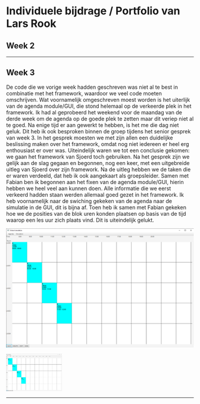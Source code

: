 # Individuele bijdrage / Portfolio van Lars Rook

## **Week 2**





---
## **Week 3**

De code die we vorige week hadden geschreven was niet al te best in combinatie met het framework, waardoor we veel code moeten omschrijven. Wat voornamelijk omgeschreven moest worden is het uiterlijk van de agenda module/GUI, die stond helemaal op de verkeerde plek in het framework. Ik had al geprobeerd het weekend voor de maandag van de derde week om de agenda op de goede plek te zetten maar dit veriep niet al te goed. Na enige tijd er aan gewerkt te hebben, is het me die dag niet geluk. Dit heb ik ook besproken binnen de groep tijdens het senior gesprek van week 3. In het gesprek moesten we met zijn allen een duidelijke beslissing maken over het framework, omdat nog niet iedereen er heel erg enthousiast er over was. Uiteindelijk waren we tot een conclusie gekomen: we gaan het framework van Sjoerd toch gebruiken. Na het gesprek zijn we gelijk aan de slag gegaan en begonnen, nog een keer, met een uitgebreide uitleg van Sjoerd over zijn framework. Na de uitleg hebben we de taken die er waren verdeeld, dat heb ik ook aangekaart als groepsleider. Samen met Fabian ben ik begonnen aan het fixen van de agenda module/GUI, hierin hebben we heel veel aan kunnen doen. Alle informatie die we eerst verkeerd hadden staan werden allemaal goed gezet in het framework. Ik heb voornamelijk naar de swiching gekeken van de agenda naar de simulatie in de GUI, dit is bijna af. Toen heb ik samen met Fabian gekeken hoe we de posities van de blok uren konden plaatsen op basis van de tijd waarop een les uur zich plaats vind. Dit is uiteindelijk gelukt. 

![agenda uiterlijk](/resource/agenda.png "agenda")

<img src="/resource/agenda.png" alt="agenda uiterlijk"
	title="agendaGUI" width="150" height="100" />

---